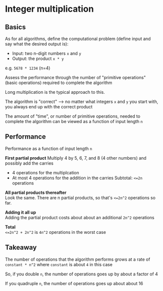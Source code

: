 # Integer multiplication

## Basics

As for all algorithms, define the computational problem (define input and say what the desired output is):

- Input: two n-digit numbers `x` and `y`
- Output: the product `x * y`

e.g. `5678 * 1234` (n=4)

Assess the performance through the number of "primitive operations" (basic operations) required to complete the algorithm

Long multiplication is the typical approach to this.

The algorithm is "correct" --> no matter what integers `x` and `y` you start with, you always end up with the correct product

The amount of "time", or number of primitive operations, needed to complete the algorithm can be viewed as a function of input length `n`

## Performance

Performance as a function of input length `n`

**First partial product** Multiply 4 by 5, 6, 7, and 8 (4 other numbers) and possibly add the carries

- 4 operations for the multiplcation
- At most 4 operations for the addition in the carries
  Subtotal: `<=2n` operations

**All partial products thereafter**  
Look the same.
There are n partial products, so that's `<=2n^2` operations so far.

**Adding it all up**  
Adding the partial product costs about about an additional `2n^2` operations

**Total**  
`<=2n^2 + 2n^2` is `4n^2` operations in the worst case

## Takeaway

The number of operations that the algorithm performs grows at a rate of `constant * n^2` where `constant` is about `4` in this case

So, if you double `n`, the number of operations goes up by about a factor of 4

If you quadruple `n`, the number of operations goes up about about 16

